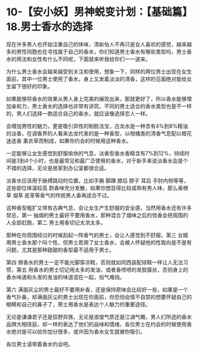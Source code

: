 # 10-【安小妖】男神蜕变计划：【基础篇】18.男士香水的选择

现在许多男人也开始注重自己的体味，清新怡人不再只是女人喜欢的感觉，越来越多的男性同胞也在寻找属于自己的香水，你们知道男士香水有哪些类型吗，男士香水的用法和女性有什么不同呢，下面就来听我给你们一一道来。

为什么男士香水会越来越受到关注和使用，想象一下，同样的两位男士出现在女生面前，其中一位男士使用了香水，身上又发着淡淡的清香，这样的见面绝对能给女生留下很好的印象。

如果能够将香水的效果从男人身上完美的展现出来，那就更好了，所以香水能够增加亲和力，男士香水的选择也非常有讲究，不同的男士适合的香水类型也是不一样的，男人们选择一款适合自己的香水，就应该像选择恋人一样。

会增加男性的魅力，更是吸引异性的制胜法宝，古龙水是一种含有4%到8%精油的淡香，在调香界的人看来古龙代表的是一种香型，以柑橘类的清香气息配以橙花 迷迭香 薰衣草而制成，如果你约会的时候用这种香水。

一定能够让女生感觉到舒服愉快的气息，淡香型香水香精含有7%到12%，持续时间是3到4个小时，也是最常见和最广泛使用的香水，对于新手来说淡香水会是个不错的选择，无论是居家到办公室都很合适。

淡香水应该用于脉搏跳动的位置，比如手腕 脚踝 膝后 脖子 耳后 手肘内侧等等，这些部位体温较高 韵香味充分发散，如果你想显得比较成熟有男人味，那么香根草 烟草 皮革等香气的传统男人香再适合不过。

这种香型粗犷又带有古典气息，会让女生产生舒服的安全感，当然用香水还有许多禁忌，第一 抽烟的男士最好不要用香水，那种混合了烟味之后的怪香会把周围的人全部赶跑，第二 男士用香切记太浓太多。

那种在你周围经过的时候刮起一阵香气的男士，会让人感觉到不舒服，第三 女婿用男士香水那个叫个性，但男士若用了女士香水，会被人怀疑他的性取向是不是有问题，尤其是那种甜甜的香型最不适用于男士。

第四 擦香水的男士一定不能光脚穿凉鞋，否则就如同西装配球鞋一样让人无法习惯，第五 用香水的男士切记用太多的发油，或者香喷喷的发胶膜丝，否则身上的香水味道和头发的发油的味道混在一起，俗气难挡。

第六 满面灰尘的男士最好不要用补香，还是保持原味会比较好一些，如果是一个香气扑鼻，却满面灰尘的男士出现在你面前，你恐怕会情不自禁的想要怀疑自己的眼睛和自己的鼻子了，男士用香水是表达个人魅力的重要途径。

无论是谦谦君子还是狂野异族，无论是淑俊气质还是江湖气概，男人们所选的香水品牌大相径庭，却一样的表达了他们的品味和情绪，各位男士在约会的时候使用香水绝对是可以给你加分很多，或许因为香水女生就被你吸引。

各位男士请带着香水约会吧。